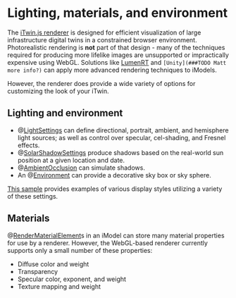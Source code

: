 # Lighting, materials, and environment

The [iTwin.js renderer](./frontend-overview.md) is designed for efficient visualization of large infrastructure digital twins in a constrained browser environment. Photorealistic rendering is **not** part of that design - many of the techniques required for producing more lifelike images are unsupported or impractically expensive using WebGL. Solutions like [LumenRT](https://www.bentley.com/en/products/brands/lumenrt) and `[Unity](###TODO Matt more info?)` can apply more advanced rendering techniques to iModels.

However, the renderer does provide a wide variety of options for customizing the look of your iTwin.

## Lighting and environment

- @[LightSettings]($common) can define directional, portrait, ambient, and hemisphere light sources; as well as control over specular, cel-shading, and Fresnel effects.
- @[SolarShadowSettings]($common) produce shadows based on the real-world sun position at a given location and date.
- @[AmbientOcclusion]($common) can simulate shadows.
- An @[Environment]($frontend) can provide a decorative sky box or sky sphere.

[This sample](https://www.itwinjs.org/sample-showcase/?group=Viewer+Features&sample=display-styles-sample&imodel=Villa) provides examples of various display styles utilizing a variety of these settings.

## Materials

@[RenderMaterialElement]($backend)s in an iModel can store many material properties for use by a renderer. However, the WebGL-based renderer currently supports only a small number of these properties:

- Diffuse color and weight
- Transparency
- Specular color, exponent, and weight
- Texture mapping and weight
